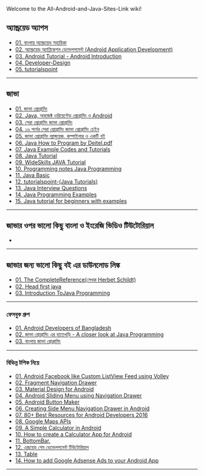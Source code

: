 Welcome to the All-Android-and-Java-Sites-Link wiki!

## অ্যান্ড্রয়েড অ্যাপস<br>
* [01. বাংলায় অ্যান্ড্রয়েড সহায়িকা](https://androidbangla.gitbooks.io/android-bangla/content/)<br>
* [02. অ্যান্ড্রয়েড অ্যাপ্লিকেশন ডেভেলপমেন্ট (Android Application Development)](http://www.shikkhok.com/%E0%A6%95%E0%A7%8B%E0%A6%B0%E0%A7%8D%E0%A6%B8-%E0%A6%A4%E0%A6%BE%E0%A6%B2%E0%A6%BF%E0%A6%95%E0%A6%BE/android-app-development/)<br>
* [03. Android Tutorial - Android Introduction](http://www.java2s.com/Tutorials/Android/Android_Tutorial/index.htm)<br>
* [04. Developer-Design](https://developer.android.com/design/index.html)<br>
* [05. tutorialspoint](http://www.tutorialspoint.com//android/index.htm)<br>

***

## জাভা<br>
* [01. জাভা প্রোগ্রামিং](http://java.howtocode.com.bd/)<bd>
* [02. Java, অবজেক্ট ওরিয়েন্টেড প্রোগ্রামিং ও Android](http://www.shikkhok.com/%E0%A6%95%E0%A7%8B%E0%A6%B0%E0%A7%8D%E0%A6%B8-%E0%A6%A4%E0%A6%BE%E0%A6%B2%E0%A6%BF%E0%A6%95%E0%A6%BE/java-android-101/)<br>
* [03. সেরা প্রোগ্রামিং জাভা প্রোগ্রামিং](http://www.techtunes.com.bd/java/tune-id/193860)<br>
* [04. ১৬ পর্বের সেরা প্রোগ্রামিং জাভা প্রোগ্রামিং চেইন](http://www.techtunes.com.bd/chain-tunes/best-programming-java-programming)<br>
* [05. জাভা প্রোগ্রামিং ল্যাঙ্গুয়েজ, কম্পাইলার ও একটি বই](http://www.techtunes.com.bd/programming/tune-id/61293)<br>
* [06. Java How to Program by Deitel.pdf](https://drive.google.com/file/d/0Bx4b4hwCE2asempXeEdyRUdYQnc/view)<br>
* [07. Java Example Codes and Tutorials](http://www.roseindia.net/java/)<br>
* [08. Java Tutorial](http://www.java2s.com/Tutorial/Java/CatalogJava.htm)<br>
* [09. WideSkills JAVA Tutorial](http://www.wideskills.com/java-tutorial)<br>
* [10. Programming notes Java Programming](http://www.ntu.edu.sg/home/ehchua/programming/index.html#Java)<br>
* [11. Java Basic](http://java2s.com/)<br>
* [12. tutorialspoint-(Java Tutorials)](http://www.tutorialspoint.com/java_technology_tutorials.htm)<br>
* [13. Java Interview Questions](http://www.tutorialspoint.com/java/java_interview_questions.htm)<br>
* [14. Java Programming Examples](http://www.tutorialspoint.com/javaexamples/index.htm)<br>
* [15. Java tutorial for beginners with examples](http://beginnersbook.com/java-tutorial-for-beginners-with-examples/)<br>


***

## জাভার ওপর ভালো কিছু বাংলা ও ইংরেজি ভিডিও টিউটোরিয়াল<br>
* 


***

## জাভার জন্য ভালো কিছু বই এর ডাউনলোড লিঙ্ক<br>
* [01. The CompleteReference(লেখক  Herbet Schildt) ](http://www.mediafire.com/download/niyzj4zmnnw/Osborne+-+Java+2+The+Complete+Reference+5Th+Ed+-+Herbert+Schildt+-+2002.pdf)<br>
* [02. Head first java](http://it-ebooks.info/book/255/)<br>
* [03. Introduction ToJava Programming](http://www.solidfiles.com/d/851658a95f/Introduction_to_Java_Programming_Brief_Version_9th_Edition_by_Y._Daniel_Liang.pdf)<br>

***


### ফেসবুক গ্রুপ<br>
* [01. Android Developers of Bangladesh](https://web.facebook.com/groups/android.devs.bd/) <br>
* [02. জাভা প্রোগ্রামিং এর হাতেখড়ি - A closer look at Java Programming](https://web.facebook.com/Shariftech.JavaProgramming)<br>
* [03. বাংলায় জাভা প্রোগ্রামিং](https://web.facebook.com/banglayjava/?fref=nf)<br>

***


### বিভিন্ন টপিক নিয়ে<br>
* [01. Android Facebook like Custom ListView Feed using Volley](http://www.androidhive.info/2014/06/android-facebook-like-custom-listview-feed-using-volley/)<br>
* [02. Fragment Navigation Drawer](https://github.com/codepath/android_guides/wiki/Fragment-Navigation-Drawer)<br>
* [03. Material Design for Android](https://developer.android.com/design/material/index.html)<br>
* [04. Android Sliding Menu using Navigation Drawer](http://www.androidhive.info/2013/11/android-sliding-menu-using-navigation-drawer/)<br>
* [05. Android Button Maker](http://angrytools.com/android/button/)<br>
* [06. Creating Side Menu Navigation Drawer in Android](http://wptrafficanalyzer.in/blog/creating-side-menu-navigation-drawer-in-android/)<br>
* [07. 80+ Best Resources for Android Developers 2016](http://www.anysoftwaretools.com/best-android-development-resources/)<br>
* [08. Google Maps APIs](https://developers.google.com/maps/documentation/android-api/start)<br>
* [09. A Simple Calculator in Android](http://wptrafficanalyzer.in/blog/a-simple-calculator-in-android/)<br>
* [10. How to create a Calculator App for Android](http://mrbool.com/how-to-create-a-calculator-app-for-android/28100)<br>
* [11. BottomBar.](https://github.com/roughike/BottomBar/blob/master/app/src/main/java/com/example/bottombar/sample/ThreeTabsQRActivity.java)<br>
* [12. এন্ড্রয়েড গেম ডেভেলপমেন্ট টিউটোরিয়াল](http://jakir.me/%E0%A6%8F%E0%A6%A8%E0%A7%8D%E0%A6%A1%E0%A7%8D%E0%A6%B0%E0%A7%9F%E0%A7%87%E0%A6%A1-%E0%A6%97%E0%A7%87%E0%A6%AE-%E0%A6%A1%E0%A7%87%E0%A6%AD%E0%A7%87%E0%A6%B2%E0%A6%AA%E0%A6%AE%E0%A7%87%E0%A6%A8%E0%A7%8D)<br>
* [13. Table](https://developer.android.com/guide/topics/ui/layout/grid.html)<br>
* [14. How to add Google Adsense Ads to your Android App](http://flyloopproject.blogspot.com/2010/06/how-to-add-google-adsense-ads-to-your_27.html)


***

